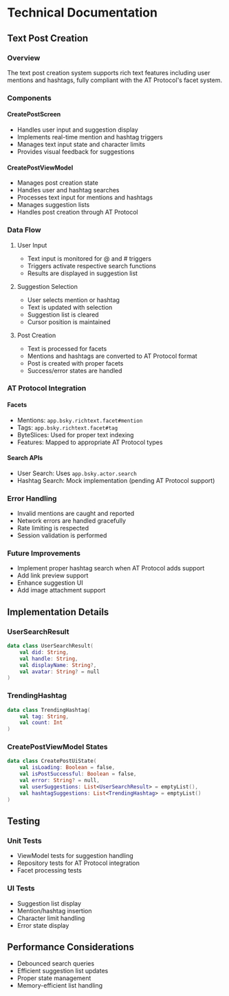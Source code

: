 # Technical Documentation

## Text Post Creation

### Overview
The text post creation system supports rich text features including user mentions and hashtags, fully compliant with the AT Protocol's facet system.

### Components

#### CreatePostScreen
- Handles user input and suggestion display
- Implements real-time mention and hashtag triggers
- Manages text input state and character limits
- Provides visual feedback for suggestions

#### CreatePostViewModel
- Manages post creation state
- Handles user and hashtag searches
- Processes text input for mentions and hashtags
- Manages suggestion lists
- Handles post creation through AT Protocol

### Data Flow

1. User Input
   - Text input is monitored for @ and # triggers
   - Triggers activate respective search functions
   - Results are displayed in suggestion list

2. Suggestion Selection
   - User selects mention or hashtag
   - Text is updated with selection
   - Suggestion list is cleared
   - Cursor position is maintained

3. Post Creation
   - Text is processed for facets
   - Mentions and hashtags are converted to AT Protocol format
   - Post is created with proper facets
   - Success/error states are handled

### AT Protocol Integration

#### Facets
- Mentions: `app.bsky.richtext.facet#mention`
- Tags: `app.bsky.richtext.facet#tag`
- ByteSlices: Used for proper text indexing
- Features: Mapped to appropriate AT Protocol types

#### Search APIs
- User Search: Uses `app.bsky.actor.search`
- Hashtag Search: Mock implementation (pending AT Protocol support)

### Error Handling
- Invalid mentions are caught and reported
- Network errors are handled gracefully
- Rate limiting is respected
- Session validation is performed

### Future Improvements
- Implement proper hashtag search when AT Protocol adds support
- Add link preview support
- Enhance suggestion UI
- Add image attachment support

## Implementation Details

### UserSearchResult
```kotlin
data class UserSearchResult(
    val did: String,
    val handle: String,
    val displayName: String?,
    val avatar: String? = null
)
```

### TrendingHashtag
```kotlin
data class TrendingHashtag(
    val tag: String,
    val count: Int
)
```

### CreatePostViewModel States
```kotlin
data class CreatePostUiState(
    val isLoading: Boolean = false,
    val isPostSuccessful: Boolean = false,
    val error: String? = null,
    val userSuggestions: List<UserSearchResult> = emptyList(),
    val hashtagSuggestions: List<TrendingHashtag> = emptyList()
)
```

## Testing

### Unit Tests
- ViewModel tests for suggestion handling
- Repository tests for AT Protocol integration
- Facet processing tests

### UI Tests
- Suggestion list display
- Mention/hashtag insertion
- Character limit handling
- Error state display

## Performance Considerations

- Debounced search queries
- Efficient suggestion list updates
- Proper state management
- Memory-efficient list handling 